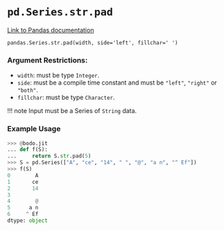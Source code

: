 # `pd.Series.str.pad`

[Link to Pandas documentation](https://pandas.pydata.org/docs/reference/api/pandas.Series.str.pad.html#pandas.Series.str.pad)

`pandas.Series.str.pad(width, side='left', fillchar=' ')`

### Argument Restrictions:
 * `width`: must be type `Integer`.
 * `side`: must be a compile time constant and must be `"left"`, `"right"` or `"both"`.
 * `fillchar`: must be type `Character`.

!!! note
	Input must be a Series of `String` data.

### Example Usage
``` py
>>> @bodo.jit
... def f(S):
...     return S.str.pad(5)
>>> S = pd.Series(["A", "ce", "14", " ", "@", "a n", "^ Ef"])
>>> f(S)
0        A
1       ce
2       14
3
4        @
5      a n
6     ^ Ef
dtype: object
```

